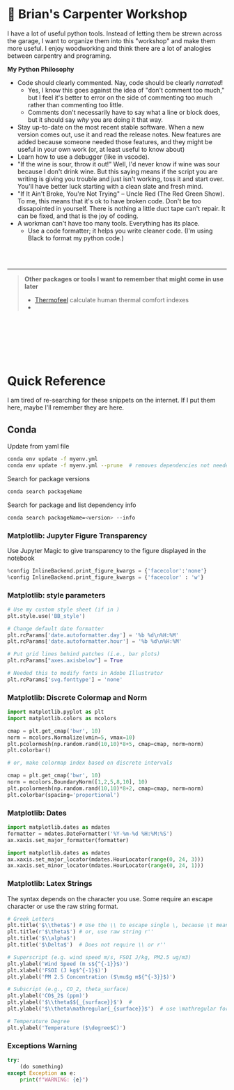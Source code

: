 # 🧰 Brian's Carpenter Workshop

I have a lot of useful python tools. Instead of letting them be strewn across the garage, I want to organize them into this "workshop" and make them more useful. I enjoy woodworking and think there are a lot of analogies between carpentry and programing.

**My Python Philosophy**  
- Code should clearly commented. Nay, code should be clearly _narrated_! 
    - Yes, I know this goes against the idea of "don't comment too much," but I feel it's better to error on the side of commenting too much rather than commenting too little.
    - Comments don't necessarily have to say what a line or block does, but it should say _why_ you are doing it that way.
- Stay up-to-date on the most recent stable software. When a new version comes out, use it and read the release notes. New features are added because someone needed those features, and they might be useful in your own work (or, at least useful to know about)
- Learn how to use a debugger (like in vscode).
- "If the wine is sour, throw it out!" Well, I'd never know if wine was sour because I don't drink wine. But this saying means if the script you are writing is giving you trouble and just isn't working, toss it and start over. You'll have better luck starting with a clean slate and fresh mind. 
- "If It Ain't Broke, You're Not Trying" – Uncle Red (The Red Green Show). To me, this means that it's ok to have broken code. Don't be too dissapointed in yourself. There is nothing a little duct tape can't repair. It can be fixed, and that is the joy of coding.
- A workman can't have too many tools. Everything has its place.
    - Use a code formatter; it helps you write cleaner code. (I'm using Black to format my python code.)

<br><br>

---

> **Other packages or tools I want to remember that might come in use later**
> - [Thermofeel](https://github.com/ecmwf-projects/thermofeel) calculate human thermal comfort indexes
> -

<br><br><br>
---

# Quick Reference
I am tired of re-searching for these snippets on the internet. If I put them here, maybe I'll remember they are here.

## Conda
Update from yaml file

```bash
conda env update -f myenv.yml
conda env update -f myenv.yml --prune  # removes dependencies not needed
```

Search for package versions
```bash
conda search packageName
```

Search for package and list dependency info
```bash
conda search packageName=<version> --info
```

### Matplotlib: Jupyter Figure Transparency
Use Jupyter Magic to give transparency to the figure displayed in the notebook
```python
%config InlineBackend.print_figure_kwargs = {'facecolor':'none'}
%config InlineBackend.print_figure_kwargs = {'facecolor' : 'w'}
```

### Matplotlib: style parameters
```python
# Use my custom style sheet (if in )
plt.style.use('BB_style')

# Change default date formatter
plt.rcParams['date.autoformatter.day'] = '%b %d\n%H:%M'
plt.rcParams['date.autoformatter.hour'] = '%b %d\n%H:%M'

# Put grid lines behind patches (i.e., bar plots)
plt.rcParams["axes.axisbelow"] = True  

# Needed this to modify fonts in Adobe Illustrator
plt.rcParams['svg.fonttype'] = 'none'
```

### Matplotlib: Discrete Colormap and Norm
```python
import matplotlib.pyplot as plt
import matplotlib.colors as mcolors

cmap = plt.get_cmap('bwr', 10)
norm = mcolors.Normalize(vmin=5, vmax=10)
plt.pcolormesh(np.random.rand(10,10)*8+5, cmap=cmap, norm=norm)
plt.colorbar()

# or, make colormap index based on discrete intervals

cmap = plt.get_cmap('bwr', 10)
norm = mcolors.BoundaryNorm([1,2,5,8,10], 10)
plt.pcolormesh(np.random.rand(10,10)*8+2, cmap=cmap, norm=norm)
plt.colorbar(spacing='proportional')
```

### Matplotlib: Dates
```python
import matplotlib.dates as mdates
formatter = mdates.DateFormatter('%Y-%m-%d %H:%M:%S')
ax.xaxis.set_major_formatter(formatter)
```
```python
import matplotlib.dates as mdates
ax.xaxis.set_major_locator(mdates.HourLocator(range(0, 24, 3)))
ax.xaxis.set_minor_locator(mdates.HourLocator(range(0, 24, 1)))
```


### Matplotlib: Latex Strings
The syntax depends on the character you use. Some require an escape character or use the raw string format.
```python
# Greek Letters
plt.title('$\\theta$') # Use the \\ to escape single \, because \t means tab
plt.title(r'$\theta$') # or, use raw string r''
plt.title('$\\alpha$')
plt.title('$\Delta$')  # Does not require \\ or r''

# Superscript (e.g. wind speed m/s, FSOI J/kg, PM2.5 ug/m3)
plt.ylabel('Wind Speed (m s${^{-1}}$)')
plt.xlabel('FSOI (J kg$^{-1}$)')
plt.ylabel('PM 2.5 Concentration ($\mu$g m${^{-3}}$)')

# Subscript (e.g., CO_2, theta_surface)
plt.ylabel('CO$_2$ (ppm)')
plt.ylabel('$\\theta$${_{surface}}$')  #
plt.ylabel('$\\theta\mathregular{_{surface}}$')  # use \mathregular for non-italics

# Temperature Degree
plt.ylabel('Temperature ($\degree$C)')

```

### Exceptions Warning
```python
try:
    (do something)
except Exception as e:
    print(f"WARNING: {e}")
```
